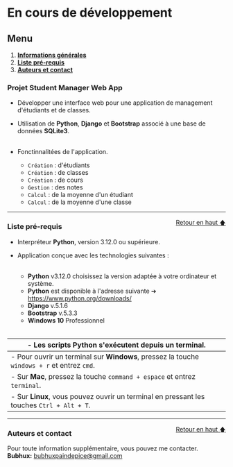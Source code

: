 
# En cours de développement

<div id="top"></div>

## Menu   

1. **[Informations générales](#informations-générales)**   
2. **[Liste pré-requis](#liste-pre-requis)**   
3. **[Auteurs et contact](#auteur-contact)**   

### Projet Student Manager Web App

- Développer une interface web pour une application de management d'étudiants et de classes.  
- Utilisation de **Python**, **Django** et **Bootstrap** associé à une base de données **SQLite3**.   
  &nbsp;   

- Fonctinnalitées de l'application.   

    - ``Création`` : d'étudiants
    - ``Création`` : de classes
    - ``Création`` : de cours
    - ``Gestion`` : des notes
    - ``Calcul`` : de la moyenne d'un étudiant
    - ``Calcul`` : de la moyenne d'une classe

--------------------------------------------------------------------------------------------------------------------------------

<div id="liste-pre-requis"></div>
<a href="#top" style="float: right;">Retour en haut 🡅</a>

### Liste pré-requis   

- Interpréteur **Python**, version 3.12.0 ou supérieure.   

- Application conçue avec les technologies suivantes :   
  &nbsp;   

  - **Python** v3.12.0 choisissez la version adaptée à votre ordinateur et système.   
  - **Python** est disponible à l'adresse suivante ➔ https://www.python.org/downloads/   
  - **Django** v.5.1.6   
  - **Bootstrap** v.5.3.3   
  - **Windows 10** Professionnel   
    &nbsp;   

| - Les scripts **Python** s'exécutent depuis un terminal.                                            |
------------------------------------------------------------------------------------------------------|
| - Pour ouvrir un terminal sur **Windows**, pressez la touche ```windows + r``` et entrez ```cmd```. |
| - Sur **Mac**, pressez la touche ```command + espace``` et entrez ```terminal```.                   |
| - Sur **Linux**, vous pouvez ouvrir un terminal en pressant les touches ```Ctrl + Alt + T```.       | 

--------------------------------------------------------------------------------------------------------------------------------

<div id="auteur-contact"></div>
<a href="#top" style="float: right;">Retour en haut 🡅</a>

### Auteurs et contact   

Pour toute information supplémentaire, vous pouvez me contacter.   
**Bubhux:** bubhuxpaindepice@gmail.com   
